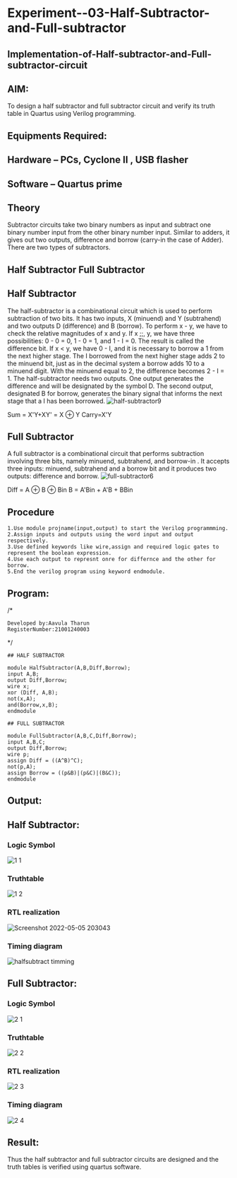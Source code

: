# Experiment--03-Half-Subtractor-and-Full-subtractor
## Implementation-of-Half-subtractor-and-Full-subtractor-circuit
## AIM:
To design a half subtractor and full subtractor circuit and verify its truth table in Quartus using Verilog programming.

## Equipments Required:
## Hardware – PCs, Cyclone II , USB flasher
## Software – Quartus prime
## Theory
Subtractor circuits take two binary numbers as input and subtract one binary number input from the other binary number input. Similar to adders, it gives out two outputs, difference and borrow (carry-in the case of Adder). There are two types of subtractors.

## Half Subtractor Full Subtractor
## Half Subtractor
The half-subtractor is a combinational circuit which is used to perform subtraction of two bits. It has two inputs, X (minuend) and Y (subtrahend) and two outputs D (difference) and B (borrow). To perform x - y, we have to check the relative magnitudes of x and y. If x ;;, y, we have three possibilities: 0 - 0 = 0, 1 - 0 = 1, and 1 - I = 0. The result is called the difference bit. If x < y, we have 0 - I, and it is necessary to borrow a 1 from the next higher stage. The I borrowed from the next higher stage adds 2 to the minuend bit, just as in the decimal system a borrow adds 10 to a minuend digit. With the minuend equal to 2, the difference becomes 2 - I = 1. The half-subtractor needs two outputs. One output generates the difference and will be designated by the symbol D. The second output, designated B for borrow, generates the binary signal that informs the next stage that a I has been borrowed.
![half-subtractor9](https://user-images.githubusercontent.com/36288975/166112538-58c3bc7c-ee5d-4e6a-ac8d-8e8328efe27a.png)


Sum = X'Y+XY' = X ⊕ Y
Carry=X'Y

## Full Subtractor
A full subtractor is a combinational circuit that performs subtraction involving three bits, namely minuend, subtrahend, and borrow-in . It accepts three inputs: minuend, subtrahend and a borrow bit and it produces two outputs: difference and borrow. 
![full-subtractor6](https://user-images.githubusercontent.com/36288975/166112541-24c68359-3de8-4674-ae22-8272ffc385ed.png)


Diff = A ⊕ B ⊕ Bin B = A'Bin + A'B + BBin

## Procedure
~~~
1.Use module projname(input,output) to start the Verilog programmming.
2.Assign inputs and outputs using the word input and output respectively.
3.Use defined keywords like wire,assign and required logic gates to represent the boolean expression.
4.Use each output to represnt onre for differnce and the other for borrow.
5.End the verilog program using keyword endmodule.
~~~


## Program:
/*
~~~ Program to design a half subtractor and full subtractor circuit and verify its truth table in quartus using Verilog programming.
Developed by:Aavula Tharun 
RegisterNumber:21001240003  
~~~
*/
~~~
## HALF SUBTRACTOR

module HalfSubtractor(A,B,Diff,Borrow);
input A,B;
output Diff,Borrow;
wire x;
xor (Diff, A,B);
not(x,A);
and(Borrow,x,B);
endmodule

## FULL SUBTRACTOR

module FullSubtractor(A,B,C,Diff,Borrow);
input A,B,C;
output Diff,Borrow;
wire p;
assign Diff = ((A^B)^C);
not(p,A);
assign Borrow = ((p&B)|(p&C)|(B&C));
endmodule
~~~

## Output:
## Half Subtractor:
### Logic Symbol
![1 1](https://user-images.githubusercontent.com/93427201/166953657-cfd99ba2-bb51-4a18-b3a7-78441bf9ed21.png)
### Truthtable
![1 2](https://user-images.githubusercontent.com/93427201/166953748-b441cdd2-8576-4e6f-bfd9-e7e6756158fb.png)
### RTL realization
![Screenshot 2022-05-05 203043](https://user-images.githubusercontent.com/93427201/166954087-2918835f-9b24-4c66-b7e7-3c1a458911d2.png)
### Timing diagram
![halfsubtract  timming](https://user-images.githubusercontent.com/93427201/166954179-b3186d64-2b0c-41e5-8cbe-708fd534ffef.png)


## Full Subtractor:
### Logic Symbol
![2 1](https://user-images.githubusercontent.com/93427201/166955503-6b629b24-cfeb-4ac1-8a3f-e149950f724f.png)

### Truthtable
![2 2](https://user-images.githubusercontent.com/93427201/166955593-ccdf3906-140a-47d6-b84c-68043cfa18fd.png)

### RTL realization
![2 3](https://user-images.githubusercontent.com/93427201/166955651-8b8878a7-72fc-4cf2-a594-6e89bf5a389c.png)

### Timing diagram
![2 4](https://user-images.githubusercontent.com/93427201/166955710-000b6f56-6dfa-4e5e-a7fe-0c76d1ad730a.png)

## Result:
Thus the half subtractor and full subtractor circuits are designed and the truth tables is verified using quartus software.
